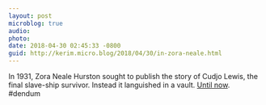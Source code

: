 ```yaml
---
layout: post
microblog: true
audio: 
photo: 
date: 2018-04-30 02:45:33 -0800
guid: http://kerim.micro.blog/2018/04/30/in-zora-neale.html
---
```

In 1931, Zora Neale Hurston sought to publish the story of Cudjo Lewis, the final slave-ship survivor. Instead it languished in a vault. [Until now](http://www.vulture.com/2018/04/zora-neale-hurston-barracoon-excerpt.html). #dendum 

